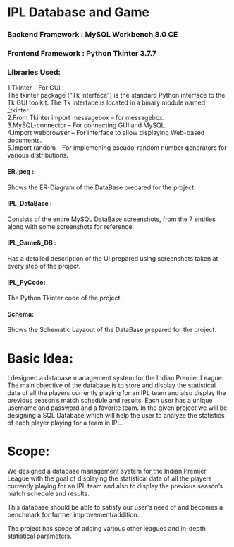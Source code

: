 # IPL Database and Game
### Backend Framework : MySQL Workbench 8.0 CE <br>
### Frontend Framework : Python Tkinter 3.7.7 <br>

### Libraries Used: <br>
1.Tkinter – For GUI :<br>
   The tkinter package (“Tk interface”) is the standard Python interface to the Tk GUI toolkit. The Tk      interface is located in a binary module named _tkinter. <br>
2.From Tkinter import messagebox – for messagebox. <br>
3.MySQL-connector – For connecting GUI and MySQL. <br>
4.Import webbrowser – For interface to allow displaying Web-based documents. <br>
5.Import random – For implemening pseudo-random number generators for various distributions. <br>

#### ER.jpeg : 
Shows the ER-Diagram of the DataBase prepared for the project.
#### IPL_DataBase : 
Consists of the entire MySQL DataBase screenshots, from the 7 entities along with some screenshots for reference.
#### IPL_Game&_DB : 
Has a detailed description of the UI prepared using screenshots taken at every step of the project.
#### IPL_PyCode:
The Python Tkinter code of the project.
#### Schema:
Shows the Schematic Layaout of the DataBase prepared for the project.

# Basic Idea:<br>
I designed a database management system for the Indian Premier League. The main objective of the database is to store and display the statistical data of all the players currently playing for an IPL team and also display the previous season’s match schedule and results. Each user has a unique username and password and a favorite team. In the given project we will be designing a SQL Database which will help the user to analyze the statistics of each player playing for a team in IPL.

# Scope: <br>
We designed a database management system for the Indian Premier League with the goal of displaying the statistical data of all the players currently playing for an IPL team and also to display the previous season’s match schedule and results.

This database should be able to satisfy our user's need of and becomes a benchmark for further improvement/addition. 

The project has scope of adding various other leagues and in-depth statistical parameters.
